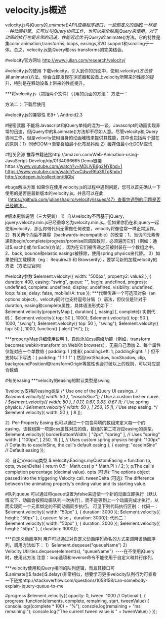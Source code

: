 # velocity.js概述
velocity.js与jQuery的$.animate()API(应用程序接口，一些预定义的函数)一样是一种动画引擎。它可以与jQuery协同工作，也可以完全脱离jQuery来使用。对于动画的执行也是非常的迅速，性能远远优于jQuery的$.animate()方法。它的特性是集color animation,transforms, loops, easings,SVG support和scrolling于一体。总之，velocity.js是jQuery和css transforms的完美结合。

#velocity官方网址
http://www.julian.com/research/velocity/

#velocity.js的使用
下载velocity，引入到你的页面中，使用$.velocity()方法替换$.animate()方法，你会立即发现在浏览器和设备上velocity所带来的性能的提升，特别是在移动设备上带来的性能提升。

***将velocity.js（包括两个文件）引用的页面的方法：
   方法一：
   <script src='http://cdnjs.cloudflare.com/ajax/libs/jquery/2.1.3/jquery.min.js'></script>
   <script src='http://julian.com/research/velocity/build/jquery.velocity.min.js'></script>
   <script src='http://julian.com/research/velocity/build/velocity.ui.js'></script>
   方法二：
   下载后使用
   <script src="path/velocity.min.js"></script>
   <script src="path/velocity.ui.js"></script>
  
  #velocity.js的兼容性
  IE8+ \ Android2.3
  
#秘密武器
不能将Javascript和jQuery单纯的混为一谈。Javascript的动画实现非常的迅速，但jQuery中的$.animate()方法却不尽如人意。尽管velocity和jQuery协同工作，但是velocity使用自身的动画堆栈来提供其性能，其中也包括两个潜在的原则：1）同步DOM→渐变叠加最小化布局抖动 2）缓存值最小化DOM查询

#相关资源
推荐书籍链接http://amazon.com/Web-Animation-using-JavaScript-Develop/dp/0134096665
Demo链接https://www.youtube.com/watch?v=MDLiVB6g2NY&hd=1
        https://www.youtube.com/watch?v=CdwvR6a39Tg&hd=1
        http://codepen.io/collection/tIjGb/
        
#bugs解决方案
如果你在使用velocity.js的过程中遇到问题，您可以首先确认一下使用的是否是最新版本的velocity.js。并且可以在此（https://github.com/julianshapiro/velocity/issues/47）查看您遇到的问题是否已经解决。

#版本更新说明（三大更新）
1）自从velocity不再基于jQuery，jquery.velocity.min.js已经重命名为velocity.min.js。但如果你仍在和jquery一起使用velocity，那么你带代码无需做任何改变，velocity将像往常一样正常运作。
2）有关两个向后不兼容（backwards-incompatible）的改变：1、当访问元素传递到begin/complete/progress/promise回调函数时，必须遍历它们（例如：通过$.each()或.forEach()方法），因为在它们被传递之前被封装在一个数组之中。2、back, bounce和elastic easings被移除，使用spring physics来代替。
3）如果使用加载模块（eg： RequireJS 和 Browserify），要学习新的加载velocity的方法（方法见官网）

#velocity参数
$element.velocity({
    <!--参数一：css键值对（多个时用逗号分隔）-->
    width: "500px",
    property2: value2
}, {
    <!--参数二： Velocity's default options-->
    <!--Option defaults can be globally overriden by modifying $.Velocity.defaults.-->
    duration: 400,
    easing: "swing",
    queue: "",
    begin: undefined,
    progress: undefined,
    complete: undefined,
    display: undefined,
    visibility: undefined,
    loop: false,
    delay: false,
    mobileHA: true
});
***代替传递一个可选项对象（an options object)，velocity同时也支持逗号分隔（）语法，但仅仅是针对于 duration, easing和complete属性，具体语法形式如下： $element.velocity(propertyMap [, duration] [, easing] [, complete])
实例代码：
$element.velocity({ top: 50 }, 1000);
$element.velocity({ top: 50 }, 1000, "swing");
$element.velocity({ top: 50 }, "swing");
$element.velocity({ top: 50 }, 1000, function() { alert("Hi"); });

***propertyMap详细使用说明
1、自动添加css前缀功能（例如，transform becomes webkit-transform on WebKit browsers），无需自己添加
2、每个属性仅能对应一个单数值
{ padding: 1 }或者{ paddingLeft: 1, paddingRight: 1 }
但不支持以下写法：{ padding: "1 1 1 1" }
然而textShadow, boxShadow, clip, backgroundPosition和transformOrigin等属性也会打破以上的规则，可以对应混合数值

#有关easing
***velocity的easing的默认类型是swing

1)velocity支持的easing类型
/* Use one of the jQuery UI easings. */
$element.velocity({ width: 50 }, "easeInSine");
/* Use a custom bezier curve. */
$element.velocity({ width: 50 }, [ 0.17, 0.67, 0.83, 0.67 ]);
/* Use spring physics. */
$element.velocity({ width: 50 }, [ 250, 15 ]);
/* Use step easing. */
$element.velocity({ width: 50 }, [ 8 ]);

2）Per-Property Easing
也可以通过一个包含两项的数组来定义每一个的easing，该数组第一项是css属性对应的值，数组的第二项对应easing的类型。
$element.velocity({
    borderBottomWidth: [ "2px", "spring" ], // Uses "spring"
    width: [ "100px", [ 250, 15 ] ], // Uses custom spring physics
    height: "100px" // Defaults to easeInSine, the call's default easing
}, {
    easing: "easeInSine" // Default easing
});

3）自定义easing类型
$.Velocity.Easings.myCustomEasing = function (p, opts, tweenDelta) {
    return 0.5 - Math.cos( p * Math.PI ) / 2;
};
p:The call's completion percentage (decimal value).
opts (可选): The options object passed into the triggering Velocity call.
tweenDelta (可选): The difference between the animating property's ending value and its starting value.

#队列queue
可以通过将queue设置为false来迫使一个新的动画立即执行（默认情况下，动画会按照动画队列一次执行），而不是等到上一个动画完成才执行，从而实现同一个元素绑定的不同动画同步执行。
可见下列代码执行区别：
代码一：
$element.velocity({ width: "50px" }, { duration: 3000 });
$element.velocity({ height: "50px" }, { queue: false ，duration: 3000});
代码二：
$element.velocity({ width: "50px" }, { duration: 3000 });
$element.velocity({ height: "50px" }, { duration: 3000});

***自定义动画序列
用户可以通过对自定义动画序列命名的方式来调用该动画序列，调用方法如下：
1）$element.dequeue("queueName")
2）Velocity.Utilities.dequeue(element(s), "queueName"）----在不使用jQuery时，使用此方法
注意：loop选项和reverse命令不能使用于自定义和并行序列。

***velocity使用和jQuery相同的队列逻辑，而且其接口可$.animate()\$.fade()\$.delay()非常相似，想要学习更多velocity队列行为可查看一下链接http://stackoverflow.com/questions/1058158/can-somebody-explain-jquery-queue-to-me

#progress
$element.velocity({
    opacity: 0,
    tween: 1000 // Optional
}, {
    progress: function(elements, complete, remaining, start, tweenValue) {
        console.log((complete * 100) + "%");
        console.log(remaining + "ms remaining!");
        console.log("The current tween value is " + tweenValue)
    }
});
